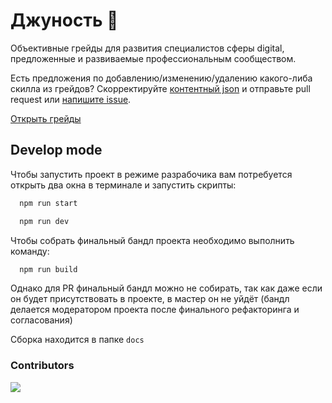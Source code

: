 # Джуность 🌱

Объективные грейды для развития специалистов сферы digital, предложенные и развиваемые профессиональным сообществом.

Есть предложения по добавлению/изменению/удалению какого-либа скилла из грейдов? Скорректируйте [контентный json](https://github.com/anmedio/grades/blob/master/src/react/grades.js) и отправьте pull request или [напишите issue](https://github.com/anmedio/grades/issues).

[Открыть грейды](https://anmedio.github.io/junost/)

## Develop mode

Чтобы запустить проект в режиме разрабочика вам потребуется открыть два окна в терминале и запустить скрипты:

```bash
  npm run start
```

```bash
  npm run dev
```

Чтобы собрать финальный бандл проекта необходимо выполнить команду:

```bash
  npm run build
```

Однако для PR финальный бандл можно не собирать, так как даже если он будет присутствовать в проекте, в мастер он не уйдёт (бандл делается модератором проекта после финального рефакторинга и согласования)

Сборка находится в папке `docs`

### Contributors

<a href="https://github.com/anmedio/junost/graphs/contributors">
  <img src="https://contributors-img.firebaseapp.com/image?repo=anmedio/junost" />
</a>
